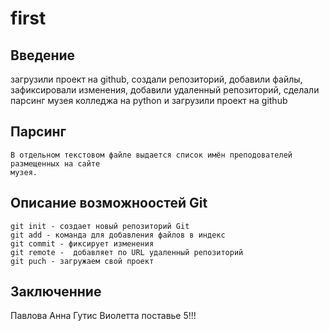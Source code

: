 # first

## Введение
загрузили проект на github, создали репозиторий, добавили файлы, зафиксировали изменения,
добавили удаленный репозиторий, сделали парсинг музея колледжа на python и загрузили проект на github

## Парсинг
    В отдельном текстовом файле выдается список имён преподователей размещенных на сайте
    музея.

## Описание возможноостей Git
    git init - создает новый репозиторий Git
    git add - команда для добавления файлов в индекс
    git commit - фиксирует изменения
    git remote -  добавляет по URL удаленный репозиторий
    git puch - загружаем свой проект

## Заключенние
Павлова Анна Гутис Виолетта поставье 5!!!
